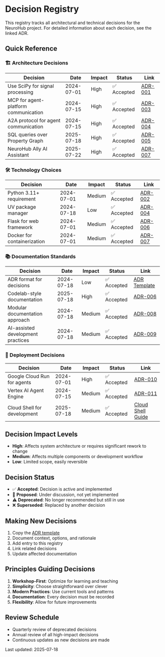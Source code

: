 # Decision Registry

This registry tracks all architectural and technical decisions for the NeuroHub project. For detailed information about each decision, see the linked ADR.

## Quick Reference

### 🏗️ Architecture Decisions

| Decision | Date | Impact | Status | Link |
|----------|------|--------|--------|------|
| Use SciPy for signal processing | 2024-07-01 | High | ✅ Accepted | [ADR-001](docs/adr/ADR-001-signal-processing-library.md) |
| MCP for agent-platform communication | 2024-07-15 | High | ✅ Accepted | [ADR-003](docs/adr/ADR-003-mcp-over-direct-api.md) |
| A2A protocol for agent communication | 2024-07-15 | High | ✅ Accepted | [ADR-004](docs/adr/ADR-004-a2a-protocol.md) |
| SQL queries over Property Graph | 2025-07-18 | High | ✅ Accepted | [ADR-005](docs/adr/ADR-005-sql-queries-over-graph.md) |
| NeuroHub Ally AI Assistant | 2025-07-22 | High | ✅ Accepted | [ADR-007](docs/adr/007-neurohub-ally-integration.md) |

### 🛠️ Technology Choices

| Decision | Date | Impact | Status | Link |
|----------|------|--------|--------|------|
| Python 3.11+ requirement | 2024-07-01 | Medium | ✅ Accepted | [ADR-002](docs/adr/ADR-002-python-version.md) |
| UV package manager | 2024-07-18 | Low | ✅ Accepted | [ADR-004](docs/adr/ADR-004-uv-package-manager.md) |
| Flask for web framework | 2024-07-01 | Medium | ✅ Accepted | [ADR-006](docs/adr/ADR-006-flask-framework.md) |
| Docker for containerization | 2024-07-01 | Medium | ✅ Accepted | [ADR-007](docs/adr/ADR-007-docker-containers.md) |

### 📚 Documentation Standards

| Decision | Date | Impact | Status | Link |
|----------|------|--------|--------|------|
| ADR format for decisions | 2024-07-18 | Low | ✅ Accepted | [ADR Template](docs/adr/template.md) |
| Codelab-style documentation | 2025-07-18 | High | ✅ Accepted | [ADR-006](docs/adr/ADR-006-codelab-documentation.md) |
| Modular documentation approach | 2024-07-18 | Medium | ✅ Accepted | [ADR-008](docs/adr/ADR-008-modular-docs.md) |
| AI-assisted development practices | 2024-07-18 | Medium | ✅ Accepted | [ADR-009](docs/adr/ADR-009-ai-practices.md) |

### 🚀 Deployment Decisions

| Decision | Date | Impact | Status | Link |
|----------|------|--------|--------|------|
| Google Cloud Run for agents | 2024-07-01 | High | ✅ Accepted | [ADR-010](docs/adr/ADR-010-cloud-run.md) |
| Vertex AI Agent Engine | 2024-07-15 | Medium | ✅ Accepted | [ADR-011](docs/adr/ADR-011-agent-engine.md) |
| Cloud Shell for development | 2025-07-18 | Medium | ✅ Accepted | [Cloud Shell Guide](docs/CLOUD_SHELL_GUIDE.md) |

## Decision Impact Levels

- **High**: Affects system architecture or requires significant rework to change
- **Medium**: Affects multiple components or development workflow
- **Low**: Limited scope, easily reversible

## Decision Status

- ✅ **Accepted**: Decision is active and implemented
- 🔄 **Proposed**: Under discussion, not yet implemented
- ⚠️ **Deprecated**: No longer recommended but still in use
- ❌ **Superseded**: Replaced by another decision

## Making New Decisions

1. Copy the [ADR template](docs/adr/template.md)
2. Document context, options, and rationale
3. Add entry to this registry
4. Link related decisions
5. Update affected documentation

## Principles Guiding Decisions

1. **Workshop-First**: Optimize for learning and teaching
2. **Simplicity**: Choose straightforward over clever
3. **Modern Practices**: Use current tools and patterns
4. **Documentation**: Every decision must be recorded
5. **Flexibility**: Allow for future improvements

## Review Schedule

- Quarterly review of deprecated decisions
- Annual review of all high-impact decisions
- Continuous updates as new decisions are made

Last updated: 2025-07-18